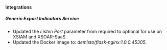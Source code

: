 #### Integrations
##### Generic Export Indicators Service
- Updated the *Listen Port* parameter from required to optional for use on XSIAM and XSOAR-SaaS. 
- Updated the Docker image to: *demisto/flask-nginx:1.0.0.45305*.
